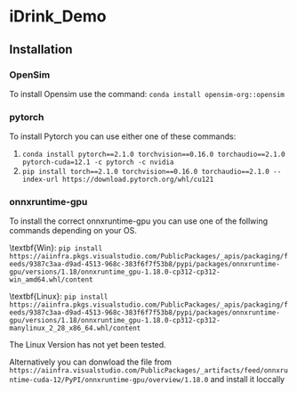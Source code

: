 # iDrink_Demo


## Installation

### OpenSim

To install Opensim use the command: `conda install opensim-org::opensim`

### pytorch

To install Pytorch you can use either one of these commands:

1. `conda install pytorch==2.1.0 torchvision==0.16.0 torchaudio==2.1.0 pytorch-cuda=12.1 -c pytorch -c nvidia`
2. `pip install torch==2.1.0 torchvision==0.16.0 torchaudio==2.1.0 --index-url https://download.pytorch.org/whl/cu121`

### onnxruntime-gpu
To install the correct onnxruntime-gpu you can use one of the follwing commands depending on your OS.

\textbf{Win}: `pip install https://aiinfra.pkgs.visualstudio.com/PublicPackages/_apis/packaging/feeds/9387c3aa-d9ad-4513-968c-383f6f7f53b8/pypi/packages/onnxruntime-gpu/versions/1.18/onnxruntime_gpu-1.18.0-cp312-cp312-win_amd64.whl/content`

\textbf{Linux}: `pip install https://aiinfra.pkgs.visualstudio.com/PublicPackages/_apis/packaging/feeds/9387c3aa-d9ad-4513-968c-383f6f7f53b8/pypi/packages/onnxruntime-gpu/versions/1.18/onnxruntime_gpu-1.18.0-cp312-cp312-manylinux_2_28_x86_64.whl/content`

The Linux Version has not yet been tested.

Alternatively you can donwload the file from
`https://aiinfra.visualstudio.com/PublicPackages/_artifacts/feed/onnxruntime-cuda-12/PyPI/onnxruntime-gpu/overview/1.18.0`
and install it loccally
